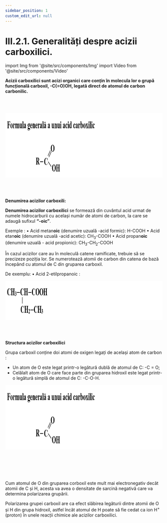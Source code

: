 ```yaml
---
sidebar_position: 1
custom_edit_url: null
---
```


# III.2.1. Generalități despre acizii carboxilici.


import Img from '@site/src/components/Img'
import Video from '@site/src/components/Video'


<div class="alert alert--primary" role="alert">


**Acizii carboxilici sunt acizi organici care conțin în molecula lor o grupă funcțională carboxil, -C(=O)OH, legată direct de atomul de carbon carbonilic.**




</div>

<br></br>



<div class="alert alert--primary" role="alert">



<Img className="img-responsive4" src="chimie/clasa10/capitolul3/III-2-1-generalitati-despre-acizii-carboxilici-poza1-formula-generala-a-unui-acid-carboxilic.png" width="1000" height="206" lazy={false} />





</div>

<br></br>





<div class="alert alert--primary" role="alert">


**Denumirea acizilor carboxili:**


**Denumirea acizilor carboxilici** se formează din cuvântul acid urmat de numele hidrocarburii cu același număr de atomi de carbon, la care se adaugă sufixul **“-oic”**.

Exemple :
• Acid metan**oic** (denumire uzuală -acid formic): H-COOH
• Acid etan**oic** (denumire uzuală -acid acetic): CH<sub>3</sub>-COOH
• Acid propan**oic** (denumire uzuală - acid propionic): CH<sub>3</sub>-CH<sub>2</sub>-COOH

În cazul acizilor care au în moleculă catene ramificate, trebuie să se precizeze poziția lor. Se numerotează atomii de carbon din catena de bază începând cu atomul de C din gruparea carboxil.

De exemplu:
• Acid 2-etilpropanoic :


<Img className="img-responsive4" src="chimie/clasa10/capitolul3/III-2-1-generalitati-despre-acizii-carboxilici-poza2-formula-chimica-a-acidului-2-etilpropanoic.png" width="1000" height="124" lazy={false} />


</div>






<br></br>



<div class="alert alert--primary" role="alert">

**Structura acizilor carboxilici**


Grupa carboxil conține doi atomi de oxigen legați de același atom de carbon :   
- Un atom de O este legat printr-o legătură dublă de atomul de C: -C = O;   
- Celălalt atom de O care face parte din gruparea hidroxil este legat printr-o legătură simplă de atomul de C: -C-O-H.





<Img className="img-responsive4" src="chimie/clasa10/capitolul3/III-2-1-generalitati-despre-acizii-carboxilici-poza1-formula-generala-a-unui-acid-carboxilic.png" width="1000" height="206" lazy={false} />




<br></br>
<br></br>

Cum atomul de O din gruparea corboxil este mult mai electronegativ decât atomii de C și H, acesta va avea o densitate de sarcină negativă care va determina polarizarea grupării.

Polarizarea grupei carboxil are ca efect slăbirea legăturii dintre atomii de O și H din grupa hidroxil, astfel încât atomul de H poate să fie cedat ca ion H<sup>+</sup> (proton) în unele reacții chimice ale acizilor carboxilici.





</div>


